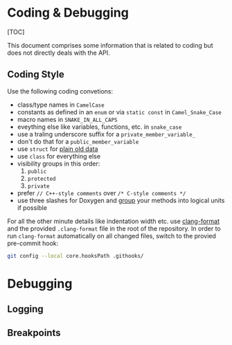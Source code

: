 # Coding & Debugging

[TOC]

This document comprises some information that is related to coding but does not directly deals with the API.

## Coding Style

Use the following coding convetions:
* class/type names in `CamelCase`
* constants as defined in an `enum` or via `static const` in `Camel_Snake_Case`
* macro names in `SNAKE_IN_ALL_CAPS`
* eveything else like variables, functions, etc. in `snake_case`
* use a traling underscore suffix for a `private_member_variable_`
* don't do that for a `public_member_variable`
* use `struct` for [plain old data](https://en.cppreference.com/w/cpp/named_req/PODType)
* use `class` for everything else
* visibility groups in this order:
    1. `public`
    2. `protected`
    3. `private`
* prefer `// C++-style comments` over `/* C-style comments */`
* use three slashes for Doxygen and [group](https://www.doxygen.nl/manual/grouping.html) your methods into logical units if possible

For all the other minute details like indentation width etc. use [clang-format](https://clang.llvm.org/docs/ClangFormat.html) and the provided `.clang-format` file in the root of the repository.
In order to run `clang-format` automatically on all changed files, switch to the provied pre-commit hook:
```sh
git config --local core.hooksPath .githooks/
```

# Debugging

## Logging

## Breakpoints
